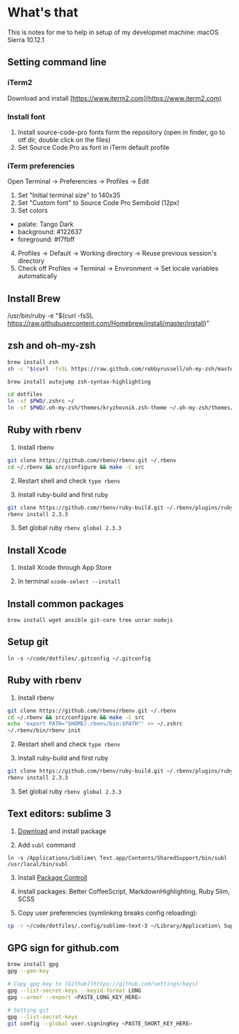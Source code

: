 # What's that

This is notes for me to help in setup of my developmet machine: macOS Sierra 10.12.1

## Setting command line

### iTerm2

Download and install [https://www.iterm2.com](https://www.iterm2.com)

### Install font

1. Install source-code-pro fonts form the repository (open in finder, go to otf dir, double click on the files)
2. Set Source Code Pro as font in iTerm default profile

### iTerm preferencies

Open Terminal -> Preferencies -> Profiles -> Edit

1. Set "Initial terminal size" to 140x35
2. Set "Custom font" to Source Code Pro Semibold (12px)
3. Set colors
  - palate: Tango Dark
  - background: #122637
  - foreground: #f7fbff
4. Profiles -> Default -> Working directory -> Reuse previous session's directory
5. Check off Profiles -> Terminal -> Environment -> Set locale variables automatically

## Install Brew

/usr/bin/ruby -e "$(curl -fsSL https://raw.githubusercontent.com/Homebrew/install/master/install)"

## zsh and oh-my-zsh

```sh
brew install zsh
sh -c "$(curl -fsSL https://raw.github.com/robbyrussell/oh-my-zsh/master/tools/install.sh)"

brew install autojump zsh-syntax-highlighting

cd dotfiles
ln -sf $PWD/.zshrc ~/
ln -sf $PWD/.oh-my-zsh/themes/kryzhovnik.zsh-theme ~/.oh-my-zsh/themes/
```

## Ruby with rbenv

1. Install rbenv

```sh
git clone https://github.com/rbenv/rbenv.git ~/.rbenv
cd ~/.rbenv && src/configure && make -C src
```

2. Restart shell and check `type rbenv`

3. Install ruby-build and first ruby

```sh
git clone https://github.com/rbenv/ruby-build.git ~/.rbenv/plugins/ruby-build
rbenv install 2.3.3
```

3. Set global ruby `rbenv global 2.3.3`

## Install Xcode

1. Install Xcode through App Store

2. In terminal `xcode-select --install`

## Install common packages

`brew install wget ansible git-core tree unrar nodejs`

## Setup git

`ln -s ~/code/dotfiles/.gitconfig ~/.gitconfig`

## Ruby with rbenv

1. Install rbenv

```sh
git clone https://github.com/rbenv/rbenv.git ~/.rbenv
cd ~/.rbenv && src/configure && make -C src
echo 'export PATH="$HOME/.rbenv/bin:$PATH"' >> ~/.zshrc
~/.rbenv/bin/rbenv init
```

2. Restart shell and check `type rbenv`

3. Install ruby-build and first ruby

```sh
git clone https://github.com/rbenv/ruby-build.git ~/.rbenv/plugins/ruby-build
rbenv install 2.3.3
```

3. Set global ruby `rbenv global 2.3.3`

## Text editors: sublime 3

1. [Download](https://www.sublimetext.com/3) and install package

2. Add `subl` command

```ssh
ln -s /Applications/Sublime\ Text.app/Contents/SharedSupport/bin/subl /usr/local/bin/subl
```

3. Install [Package Controll](https://packagecontrol.io/installation)

4. Install packages: Better CoffeeScript, MarkdownHighlighting, Ruby Slim, SCSS

5. Copy user preferencies (symlinking breaks config reloading):

```sh
cp -r ~/code/dotfiles/.config/sublime-text-3 ~/Library/Application\ Support/Sublime\ Text\ 3/
```

## GPG sign for github.com

```sh
brew install gpg
gpg --gen-key

# Copy gpg key to [Github](https://github.com/settings/keys)
gpg --list-secret-keys --keyid-format LONG
gpg --armor --export <PASTE_LONG_KEY_HERE>

# Setting git
gpg --list-secret-keys
git config --global user.signingKey <PASTE_SHORT_KEY_HERE>
```


